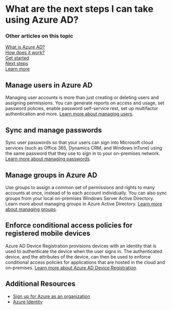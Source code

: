 <properties
	pageTitle="What are the next steps I can take using Azure Active Directory?"
	description="Advanced tasks such as managing passwords, managing users, managing groups, and conditional access using Azure Active Directory"
	services="active-directory"
	documentationCenter=""
	authors="curtand"
	manager="stevenpo"
	editor=""/>

<tags
	ms.service="active-directory"
	ms.date="09/21/2015"
	wacn.date=""/>

# What are the next steps I can take using Azure AD?

### Other articles on this topic
[What is Azure AD?](/documentation/articles/active-directory-whatis)<br>
[How does it work?](/documentation/articles/active-directory-works)<br>
[Get started](/documentation/articles/active-directory-get-started)<br>
[Next steps](/documentation/articles/active-directory-next-steps)<br>
[Learn more](/documentation/articles/active-directory-learn-map)

## Manage users in Azure AD
Managing user accounts is more than just creating or deleting users and assigning permissions. You can generate reports on access and usage, set password policies, enable password self-service rest, set up multifactor authentication and more. [Learn more about managing users](/documentation/articles/active-directory-create-users).

## Sync and manage passwords
Sync user passwords so that your users can sign into Microsoft cloud services (such as Office 365, Dynamics CRM, and <!-- deleted by customization Microsoft Intune) --><!-- keep by customization: begin --> Windows InTune) <!-- keep by customization: end --> using the same password that they use to sign in to your on-premises network. [Learn more about managing passwords](/documentation/articles/active-directory-manage-passwords).

## Manage groups in Azure AD
Use groups to assign a common set of permissions and rights to many accounts at once, instead of to each account individually. You can also sync groups from your local on-premises Windows Server Active Directory. Learn more about managing groups in Azure Active Directory. [Learn more about managing groups](/documentation/articles/active-directory-manage-groups).

## Enforce conditional access policies for registered mobile devices
Azure AD Device Registration provisions devices with an identity that is used to authenticate the device when the user signs in. The authenticated device, and the attributes of the device, can then be used to enforce conditional access policies for applications that are hosted in the cloud and on-premises. [Learn more about Azure AD Device Registration](/documentation/articles/active-directory-conditional-access).


## Additional Resources

* [Sign up for Azure as an organization](/documentation/articles/sign-up-organization)
* [Azure Identity](/documentation/articles/fundamentals-identity)